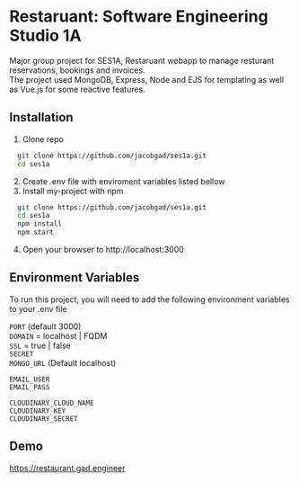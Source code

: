 
# Restaruant: Software Engineering Studio 1A

Major group project for SES1A, Restaruant webapp to manage resturant reservations, bookings and invoices.  
The project used MongoDB, Express, Node and EJS for templating as well as Vue.js for some reactive features. 


## Installation
1. Clone repo  
```bash
  git clone https://github.com/jacobgad/ses1a.git
  cd ses1a
```
2. Create .env file with enviroment variables listed bellow  
3. Install my-project with npm

```bash
  git clone https://github.com/jacobgad/ses1a.git
  cd ses1a
  npm install
  npm start
```
4. Open your browser to http://localhost:3000
    
## Environment Variables

To run this project, you will need to add the following environment variables to your .env file

`PORT`  (default 3000)  
`DOMAIN` = localhost | FQDM  
`SSL` = true | false   
`SECRET`  
`MONGO_URL` (Default localhost)

`EMAIL_USER`  
`EMAIL_PASS`

`CLOUDINARY_CLOUD_NAME`  
`CLOUDINARY_KEY`  
`CLOUDINARY_SECRET`
## Demo

https://restaurant.gad.engineer


  
